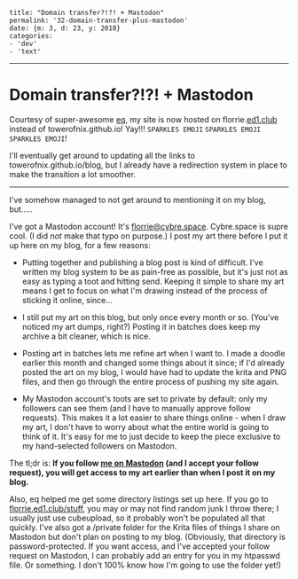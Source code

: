 
    title: "Domain transfer?!?! + Mastodon"
    permalink: '32-domain-transfer-plus-mastodon'
    date: {m: 3, d: 23, y: 2018}
    categories:
    - 'dev'
    - 'text'

---

# Domain transfer?!?! + Mastodon

Courtesy of super-awesome [eq][eq], my site is now hosted on florrie.[ed1.club][ed1club] instead of towerofnix.github.io! Yay!!! <code>SPARKLES EMOJI</code> <code>SPARKLES EMOJI</code> <code>SPARKLES EMOJI</code>!

I'll eventually get around to updating all the links to towerofnix.github.io/blog, but I already have a redirection system in place to make the transition a lot smoother.

---

I've somehow managed to not get around to mentioning it on my blog, but.....

I've got a Mastodon account! It's [florrie@cybre.space][flcybre]. Cybre.space is supre cool. (I did *not* make that typo on purpose.) I post my art there before I put it up here on my blog, for a few reasons:

* Putting together and publishing a blog post is kind of difficult. I've written my blog system to be as pain-free as possible, but it's just not as easy as typing a toot and hitting send. Keeping it simple to share my art means I get to focus on what I'm drawing instead of the process of sticking it online, since...

* I still put my art on this blog, but only once every month or so. (You've noticed my art dumps, right?) Posting it in batches does keep my archive a bit cleaner, which is nice.

* Posting art in batches lets me refine art when I want to. I made a doodle earlier this month and changed some things about it since; if I'd already posted the art on my blog, I would have had to update the krita and PNG files, and then go through the entire process of pushing my site again.

* My Mastodon account's toots are set to private by default: only my followers can see them (and I have to manually approve follow requests). This makes it a lot easier to share things online - when I draw my art, I don't have to worry about what the entire world is going to think of it. It's easy for me to just decide to keep the piece exclusive to my hand-selected followers on Mastodon.

The tl;dr is: **If you follow [me on Mastodon][flcybre] (and I accept your follow request), you will get access to my art earlier than when I post it on my blog.**

Also, eq helped me get some directory listings set up here. If you go to [florrie.ed1.club/stuff][stuff], you may or may not find random junk I throw there; I usually just use cubeupload, so it probably won't be populated all that quickly. I've also got a /private folder for the Krita files of things I share on Mastodon but don't plan on posting to my blog. (Obviously, that directory is password-protected. If you want access, and I've accepted your follow request on Mastodon, I can probably add an entry for you in my htpasswd file. Or something. I don't 100% know how I'm going to use the folder yet!)

  [eq]: https://eq.ed1.club
  [ed1club]: https://ed1.club
  [flcybre]: https://cybre.space/@florrie
  [stuff]: https://florrie.ed1.club/stuff
